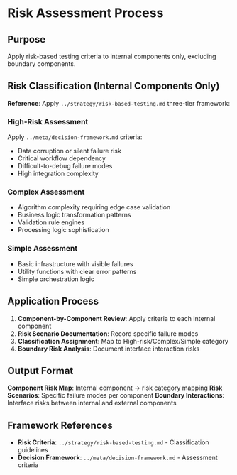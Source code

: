 # Risk Assessment Process

## Purpose
Apply risk-based testing criteria to internal components only, excluding boundary components.

## Risk Classification (Internal Components Only)

**Reference**: Apply `../strategy/risk-based-testing.md` three-tier framework:

### High-Risk Assessment
Apply `../meta/decision-framework.md` criteria:
- Data corruption or silent failure risk
- Critical workflow dependency
- Difficult-to-debug failure modes
- High integration complexity

### Complex Assessment
- Algorithm complexity requiring edge case validation
- Business logic transformation patterns
- Validation rule engines
- Processing logic sophistication

### Simple Assessment
- Basic infrastructure with visible failures
- Utility functions with clear error patterns
- Simple orchestration logic

## Application Process

1. **Component-by-Component Review**: Apply criteria to each internal component
2. **Risk Scenario Documentation**: Record specific failure modes
3. **Classification Assignment**: Map to High-risk/Complex/Simple category
4. **Boundary Risk Analysis**: Document interface interaction risks

## Output Format

**Component Risk Map**: Internal component → risk category mapping
**Risk Scenarios**: Specific failure modes per component
**Boundary Interactions**: Interface risks between internal and external components

## Framework References
- **Risk Criteria**: `../strategy/risk-based-testing.md` - Classification guidelines
- **Decision Framework**: `../meta/decision-framework.md` - Assessment criteria
